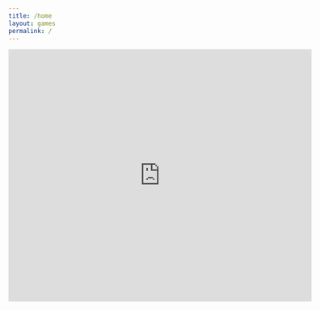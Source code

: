 ```yaml
---
title: /home
layout: games
permalink: /
---
```


<!-- <img src="favicon.ico"> -->
<iframe src="https://editor.p5js.org/Plotkine/present/kmFef9ExW" width="600px" height="500px" frameBorder="0" title="snake">
<br>
Welcome to my blog...
